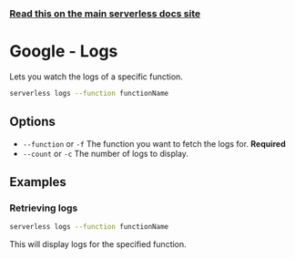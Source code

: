 <!--
title: Google Cloud Functions Serverless logs command
menuText: logs
menuOrder: 9
description: View logs of your Google Cloud Functions Function within your terminal using the Serverless Framework
layout: Doc
-->

<!-- DOCS-SITE-LINK:START automatically generated  -->

### [Read this on the main serverless docs site](https://www.serverless.com/framework/docs/providers/google/cli-reference/logs)

<!-- DOCS-SITE-LINK:END -->

# Google - Logs

Lets you watch the logs of a specific function.

```bash
serverless logs --function functionName
```

## Options

- `--function` or `-f` The function you want to fetch the logs for. **Required**
- `--count` or `-c` The number of logs to display.

## Examples

### Retrieving logs

```bash
serverless logs --function functionName
```

This will display logs for the specified function.

